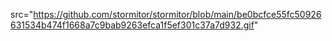 <img> src="https://github.com/stormitor/stormitor/blob/main/be0bcfce55fc50926631534b474f1668a7c9bab9263efca1f5ef301c37a7d932.gif"
